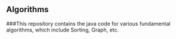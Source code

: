 ## Algorithms

###This repository contains the java code for various fundamental algorithms, which include Sorting, Graph, etc.